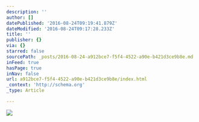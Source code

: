 ```yaml
---
description: ''
author: []
datePublished: '2016-08-24T09:19:41.879Z'
dateModified: '2016-08-24T09:17:28.233Z'
title: ''
publisher: {}
via: {}
starred: false
sourcePath: _posts/2016-08-24-a912bce7-f5f4-4522-a90e-b421d3ce9b8e.md
inFeed: true
hasPage: true
inNav: false
url: a912bce7-f5f4-4522-a90e-b421d3ce9b8e/index.html
_context: 'http://schema.org'
_type: Article

---
```

![](https://the-grid-user-content.s3-us-west-2.amazonaws.com/e6978983-54e2-41e9-8458-f9d9855e25a1.jpg)